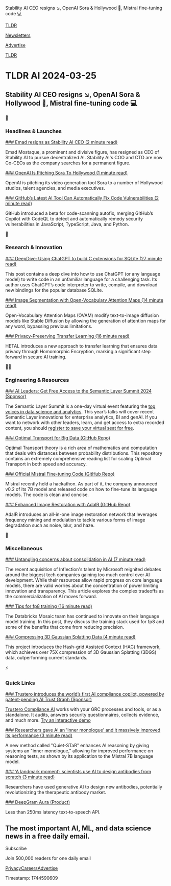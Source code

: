 Stability AI CEO resigns ↘️, OpenAI Sora & Hollywood 🎥, Mistral fine-tuning code 💻

[TLDR](/)

[Newsletters](/newsletters)

[Advertise](https://advertise.tldr.tech/)

[TLDR](/)

# TLDR AI 2024-03-25

## Stability AI CEO resigns ↘️, OpenAI Sora & Hollywood 🎥, Mistral fine-tuning code 💻

🚀

### Headlines & Launches

[### Emad resigns as Stability AI CEO (2 minute read)](https://stability.ai/news/stabilityai-announcement?utm_source=tldrai)

Emad Mostaque, a prominent and divisive figure, has resigned as CEO of Stability AI to pursue decentralized AI. Stability AI's COO and CTO are now Co-CEOs as the company searches for a permanent figure.

[### OpenAI Is Pitching Sora To Hollywood (1 minute read)](https://www.theverge.com/2024/3/22/24108858/openai-is-pitching-sora-to-hollywood?utm_source=tldrai)

OpenAI is pitching its video generation tool Sora to a number of Hollywood studios, talent agencies, and media executives.

[### GitHub’s Latest AI Tool Can Automatically Fix Code Vulnerabilities (2 minute read)](https://techcrunch.com/2024/03/20/githubs-latest-ai-tool-that-can-automatically-fix-code-vulnerabilities/?utm_source=tldrai)

GitHub introduced a beta for code-scanning autofix, merging GitHub’s Copilot with CodeQL to detect and automatically remedy security vulnerabilities in JavaScript, TypeScript, Java, and Python.

🧠

### Research & Innovation

[### DeepDive: Using ChatGPT to build C extensions for SQLite (27 minute read)](https://simonwillison.net/2024/Mar/23/building-c-extensions-for-sqlite-with-chatgpt-code-interpreter/?utm_source=tldrai)

This post contains a deep dive into how to use ChatGPT (or any language model) to write code in an unfamiliar language for a challenging task. Its author uses ChatGPT’s code interpreter to write, compile, and download new bindings for the popular database SQLite.

[### Image Segmentation with Open-Vocabulary Attention Maps (14 minute read)](https://arxiv.org/abs/2403.14291v1?utm_source=tldrai)

Open-Vocabulary Attention Maps (OVAM) modify text-to-image diffusion models like Stable Diffusion by allowing the generation of attention maps for any word, bypassing previous limitations.

[### Privacy-Preserving Transfer Learning (16 minute read)](https://arxiv.org/abs/2403.14111v1?utm_source=tldrai)

HETAL introduces a new approach to transfer learning that ensures data privacy through Homomorphic Encryption, marking a significant step forward in secure AI training.

👨‍💻

### Engineering & Resources

[### AI Leaders: Get Free Access to the Semantic Layer Summit 2024 (Sponsor)](https://bit.ly/48sWlSe?utm_source=tldrai)

The Semantic Layer Summit is a one-day virtual event featuring the [top voices in data science and analytics](https://bit.ly/48sWlSe). This year’s talks will cover recent Semantic Layer innovations for enterprise analytics, BI and genAI. If you want to network with other leaders, learn, and get access to extra recorded content, you should [register to save your virtual seat for free](https://bit.ly/48sWlSe).

[### Optimal Transport for Big Data (GitHub Repo)](https://github.com/abdelwahed/OT_for_big_data?utm_source=tldrai)

Optimal Transport theory is a rich area of mathematics and computation that deals with distances between probability distributions. This repository contains an extremely comprehensive reading list for scaling Optimal Transport in both speed and accuracy.

[### Official Mistral Fine-tuning Code (GitHub Repo)](https://github.com/mistralai-sf24/hackathon/tree/main/finetune?utm_source=tldrai)

Mistral recently held a hackathon. As part of it, the company announced v0.2 of its 7B model and released code on how to fine-tune its language models. The code is clean and concise.

[### Enhanced Image Restoration with AdalR (GitHub Repo)](https://github.com/c-yn/adair?utm_source=tldrai)

AdaIR introduces an all-in-one image restoration network that leverages frequency mining and modulation to tackle various forms of image degradation such as noise, blur, and haze.

🎁

### Miscellaneous

[### Untangling concerns about consolidation in AI (7 minute read)](https://generatingconversation.substack.com/p/untangling-concerns-about-consolidation?utm_source=tldrai)

The recent acquisition of Inflection's talent by Microsoft reignited debates around the biggest tech companies gaining too much control over AI development. While their resources allow rapid progress on core language models, there are valid worries about the concentration of power limiting innovation and transparency. This article explores the complex tradeoffs as the commercialization of AI moves forward.

[### Tips for fp8 training (16 minute read)](https://www.databricks.com/blog/turbocharged-training-optimizing-databricks-mosaic-ai-stack-fp8?utm_source=tldrai)

The Databricks Mosaic team has continued to innovate on their language model training. In this post, they discuss the training stack used for fp8 and some of the benefits that come from reducing precision.

[### Compressing 3D Gaussian Splatting Data (4 minute read)](https://yihangchen-ee.github.io/project_hac/?utm_source=tldrai)

This project introduces the Hash-grid Assisted Context (HAC) framework, which achieves over 75X compression of 3D Gaussian Splatting (3DGS) data, outperforming current standards.

⚡️

### Quick Links

[### Trustero introduces the world’s first AI compliance copilot, powered by patent-pending AI Trust Graph (Sponsor)](http://www.trustero.com/products?utm_campaign=TLDR%20AI%20Newsletter%20-%202.22.2024&amp;utm_source=TLDR&amp;utm_medium=Newsletter&amp;utm_term=AI%20Newsletter&amp;utm_content=Hot%20Tech%20List)

[Trustero Compliance AI](http://www.trustero.com/products?utm_campaign=TLDR%20AI%20Newsletter%20-%202.22.2024&utm_source=TLDR&utm_medium=Newsletter&utm_term=AI%20Newsletter&utm_content=Hot%20Tech%20List) works with your GRC processes and tools, or as a standalone. It audits, answers security questionnaires, collects evidence, and much more. [Try an interactive demo](http://www.trustero.com/products?utm_campaign=TLDR%20AI%20Newsletter%20-%202.22.2024&utm_source=TLDR&utm_medium=Newsletter&utm_term=AI%20Newsletter&utm_content=Hot%20Tech%20List)

[### Researchers gave AI an 'inner monologue' and it massively improved its performance (3 minute read)](https://www.livescience.com/technology/artificial-intelligence/researchers-gave-ai-an-inner-monologue-and-it-massively-improved-its-performance?utm_source=tldrai)

A new method called "Quiet-STaR" enhances AI reasoning by giving systems an "inner monologue," allowing for improved performance on reasoning tests, as shown by its application to the Mistral 7B language model.

[### ‘A landmark moment’: scientists use AI to design antibodies from scratch (3 minute read)](https://www.nature.com/articles/d41586-024-00846-7?utm_source=tldrai)

Researchers have used generative AI to design new antibodies, potentially revolutionizing the therapeutic antibody market.

[### DeepGram Aura (Product)](https://deepgram.com/product/text-to-speech?utm_source=tldrai)

Less than 250ms latency text-to-speech API.

## The most important AI, ML, and data science news in a free daily email.

Subscribe

Join 500,000 readers for one daily email

[Privacy](/privacy)[Careers](https://jobs.ashbyhq.com/tldr.tech)[Advertise](/ai/advertise)

Timestamp: 1744590609